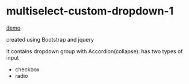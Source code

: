 # multiselect-custom-dropdown-1
[demo](https://gokul-gfk.github.io/multiselect-custom-dropdown-1/)


created using Bootstrap and jquery


It contains dropdown group with Accordion(collapse).
has two types of input
  * checkbox
  * radio
